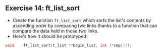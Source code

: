 ## Exercise 14: ft_list_sort

- Create the function `ft_list_sort` which sorts the list's contents by ascending order by comparing two links thanks to a function that can compare the data held in those two links.
- Here's how it should be prototyped:
```c
void	ft_list_sort(t_list **begin_list, int (*cmp)());
```

